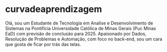 # curvadeaprendizagem
Olá, sou um Estudante de Tecnologia em Analise e Desenvolvimento de Sistemas na Pontifícia Universidade Católica de Minas Gerais (Puc Minas EaD) com previsão de conclusão para 2025.   Apaixonado por Dados, Resolução de Problemas e Automação, com foco no back-end, sou um cara que gosta de ficar por trás das telas.
